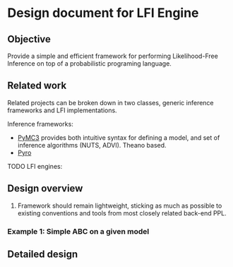 # Design document for LFI Engine

## Objective

Provide a simple and efficient framework for performing Likelihood-Free Inference
on top of a probabilistic programing language.

## Related work

Related projects can be broken down in two classes, generic inference frameworks
and LFI implementations.

Inference frameworks:
  - [PyMC3](https://docs.pymc.io/) provides both intuitive syntax for defining a
  model, and set of inference algorithms (NUTS, ADVI). Theano based.
  - [Pyro](http://pyro.ai/)

TODO LFI engines:


## Design overview

1. Framework should remain lightweight, sticking as much as possible to existing
  conventions and tools from most closely related back-end PPL.

### Example 1: Simple ABC on a given model



## Detailed design
